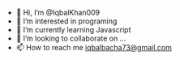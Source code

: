 - 👋 Hi, I’m @IqbalKhan009
- 👀 I’m interested in programing
- 🌱 I’m currently learning Javascript
- 💞️ I’m looking to collaborate on ...
- 📫 How to reach me iqbalbacha73@gmail.com
<!---
IqbalKhan009/IqbalKhan009 is a ✨ special ✨ repository because its `README.md` (this file) appears on your GitHub profile.
You can click the Preview link to take a look at your changes.
--->
